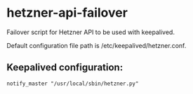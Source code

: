 # hetzner-api-failover
Failover script for Hetzner API to be used with keepalived.

Default configuration file path is /etc/keepalived/hetzner.conf. 

## Keepalived configuration:

```
notify_master "/usr/local/sbin/hetzner.py"
```
